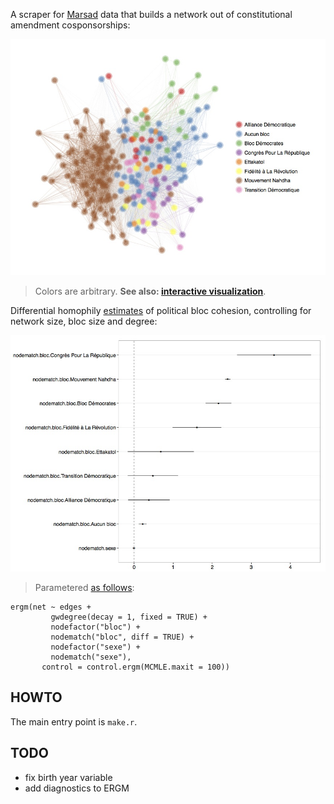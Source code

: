 A scraper for [Marsad](http://www.marsad.tn) data that builds a network out of constitutional amendment cosponsorships:

![](plots/constitution_network.jpg)

> Colors are arbitrary. __See also: [interactive visualization](http://briatte.org/marsad/)__.

Differential homophily [estimates](http://cran.r-project.org/web/packages/ergm/) of political bloc cohesion, controlling for network size, bloc size and degree:

![](plots/ergm_homophilies.jpg)

> Parametered [as follows](https://github.com/briatte/marsad/blob/master/marsad.r#L255-L261):

```{S}
ergm(net ~ edges +
         gwdegree(decay = 1, fixed = TRUE) +
         nodefactor("bloc") +
         nodematch("bloc", diff = TRUE) + 
         nodefactor("sexe") +
         nodematch("sexe"),
       control = control.ergm(MCMLE.maxit = 100))
```

## HOWTO

The main entry point is `make.r`.

## TODO

* fix birth year variable
* add diagnostics to ERGM
